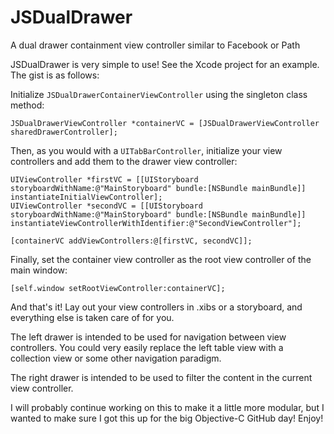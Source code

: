 JSDualDrawer
============

A dual drawer containment view controller similar to Facebook or Path

JSDualDrawer is very simple to use! See the Xcode project for an example. The gist is as follows:

Initialize `JSDualDrawerContainerViewController` using the singleton class method:

    JSDualDrawerViewController *containerVC = [JSDualDrawerViewController sharedDrawerController];

Then, as you would with a `UITabBarController`, initialize your view controllers and add them to the drawer view controller:

```objc
UIViewController *firstVC = [[UIStoryboard storyboardWithName:@"MainStoryboard" bundle:[NSBundle mainBundle]] instantiateInitialViewController];
UIViewController *secondVC = [[UIStoryboard storyboardWithName:@"MainStoryboard" bundle:[NSBundle mainBundle]] instantiateViewControllerWithIdentifier:@"SecondViewController"];

[containerVC addViewControllers:@[firstVC, secondVC]];
```
    
Finally, set the container view controller as the root view controller of the main window:

```objc
[self.window setRootViewController:containerVC];
```

And that's it! Lay out your view controllers in .xibs or a storyboard, and everything else is taken care of for you.

The left drawer is intended to be used for navigation between view controllers. You could very easily replace the left table view with a collection view or some other navigation paradigm.

The right drawer is intended to be used to filter the content in the current view controller.

I will probably continue working on this to make it a little more modular, but I wanted to make sure I got this up for the big Objective-C GitHub day! Enjoy!
